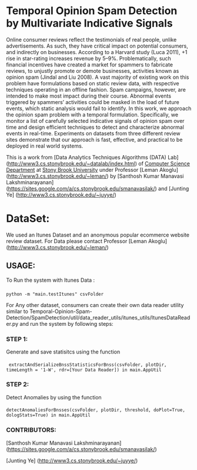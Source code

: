 # Temporal Opinion Spam Detection by Multivariate Indicative Signals
 Online consumer reviews reflect the testimonials of real people, unlike advertisements. As such, they have critical impact on potential consumers, and indirectly on businesses. According to a Harvard study (Luca 2011), +1 rise in star-rating increases revenue by 5–9%. Problematically, such financial incentives have created a market for spammers to fabricate reviews, to unjustly promote or demote businesses, activities known as opinion spam (Jindal and Liu 2008). A vast majority of existing work on this problem have formulations based on static review data, with respective techniques operating in an offline fashion. Spam campaigns, however, are intended to make most impact during their course. Abnormal events triggered by spammers’ activities could be masked in the load of future events, which static analysis would fail to identify. In this work, we approach the opinion spam problem with a temporal formulation. Specifically, we monitor a list of carefully selected indicative signals of opinion spam over time and design efficient techniques to detect and characterize abnormal events in real-time. Experiments on datasets from three different review sites demonstrate that our approach is fast, effective, and practical to be deployed in real world systems.

 This is a work from  [Data Analytics Techniques Algorithms (DATA) Lab] (http://www3.cs.stonybrook.edu/~datalab/index.html) of [Computer Science Department](http://www.cs.stonybrook.edu/) at [Stony Brook University](http://www.stonybrook.edu/) under Professor [Leman Akoglu] (http://www3.cs.stonybrook.edu/~leman/) by [Santhosh Kumar Manavasi Lakshminarayanan] (https://sites.google.com/a/cs.stonybrook.edu/smanavasilak/) and  [Junting Ye] (http://www3.cs.stonybrook.edu/~juyye/)

# DataSet:
We used an Itunes Dataset and an anonymous popular ecommerce website review dataset. For Data please contact Professor [Leman Akoglu] (http://www3.cs.stonybrook.edu/~leman/)

## USAGE:
To Run the system with Itunes Data : 
###
    python -m "main.testItunes" csvFolder
For Any other dataset, consumers can create their own data reader utility similar to Temporal-Opinion-Spam-Detection/SpamDetection/util/data_reader_utils/itunes_utils/ItunesDataReader.py and run the system by following steps:

### STEP 1:
Generate and save statisitcs using the function 
####
     extractAndSerializeBnssStatisticsForBnss(csvFolder, plotDir, timeLength = '1-W', rdr=[Your Data Reader]) in main.AppUtil

### STEP 2:
Detect Anomalies by using the function 
####
    detectAnomaliesForBnsses(csvFolder, plotDir, threshold, doPlot=True, dologStats=True) in main.AppUtil

### CONTRIBUTORS:

[Santhosh Kumar Manavasi Lakshminarayanan] (https://sites.google.com/a/cs.stonybrook.edu/smanavasilak/)

[Junting Ye] (http://www3.cs.stonybrook.edu/~juyye/)

